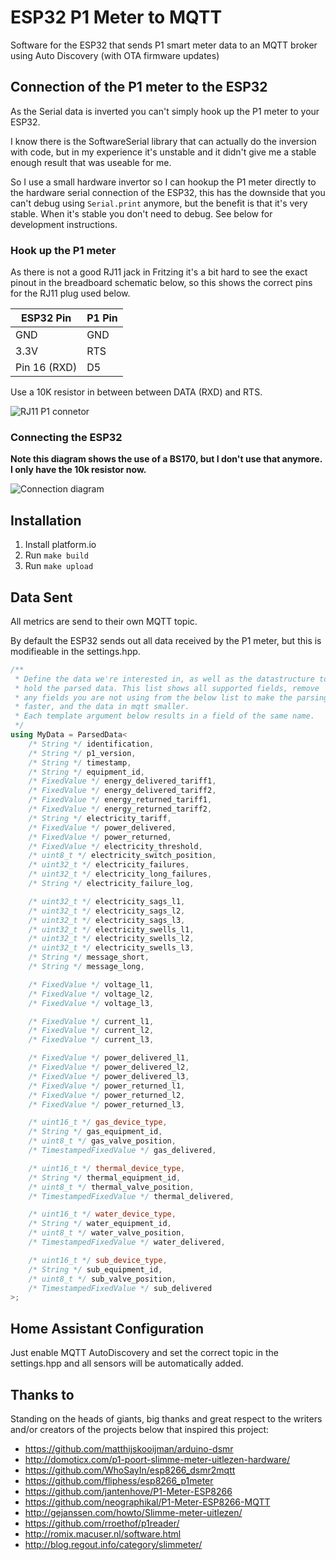 # ESP32 P1 Meter to MQTT

Software for the ESP32 that sends P1 smart meter data to an MQTT broker using Auto Discovery (with OTA firmware updates)


## Connection of the P1 meter to the ESP32

As the Serial data is inverted you can't simply hook up the P1 meter to your ESP32.

I know there is the SoftwareSerial library that can actually do the inversion with code, but in my experience it's unstable and it didn't
give me a stable enough result that was useable for me.

So I use a small hardware invertor so I can hookup the P1 meter directly to the hardware serial connection of the ESP32, this has the downside that you can't debug using `Serial.print` anymore, but the benefit is that it's very stable. When it's stable you don't need to debug. See below for development instructions.


### Hook up the P1 meter 

As there is not a good RJ11 jack in Fritzing it's a bit hard to see the exact pinout in the breadboard schematic below, so this shows the correct pins for the RJ11 plug used below.

| ESP32 Pin    | P1 Pin |
| ------------ | ------ |
| GND          | GND    |
| 3.3V         | RTS    |
| Pin 16 (RXD) | D5     |

Use a 10K resistor in between between DATA (RXD) and RTS.

![RJ11 P1 connetor](http://gejanssen.com/howto/Slimme-meter-uitlezen/RJ11-pinout.png)

### Connecting the ESP32

**Note this diagram shows the use of a BS170, but I don't use that anymore. I only have the 10k resistor now.**

![Connection diagram](https://github.com/MarijnKoesen/esp8266_p1meter_mqtt/raw/master/doc/P1_Meter_Schematic.png)


## Installation

1. Install platform.io
2. Run `make build`
3. Run `make upload`


## Data Sent

All metrics are send to their own MQTT topic.

By default the ESP32 sends out all data received by the P1 meter, but this is modifieable in the settings.hpp.

```cpp
/**
 * Define the data we're interested in, as well as the datastructure to
 * hold the parsed data. This list shows all supported fields, remove
 * any fields you are not using from the below list to make the parsing
 * faster, and the data in mqtt smaller. 
 * Each template argument below results in a field of the same name.
 */
using MyData = ParsedData<
    /* String */ identification,
    /* String */ p1_version,
    /* String */ timestamp,
    /* String */ equipment_id,
    /* FixedValue */ energy_delivered_tariff1,
    /* FixedValue */ energy_delivered_tariff2,
    /* FixedValue */ energy_returned_tariff1,
    /* FixedValue */ energy_returned_tariff2,
    /* String */ electricity_tariff,
    /* FixedValue */ power_delivered,
    /* FixedValue */ power_returned,
    /* FixedValue */ electricity_threshold,
    /* uint8_t */ electricity_switch_position,
    /* uint32_t */ electricity_failures,
    /* uint32_t */ electricity_long_failures,
    /* String */ electricity_failure_log,

    /* uint32_t */ electricity_sags_l1,
    /* uint32_t */ electricity_sags_l2,
    /* uint32_t */ electricity_sags_l3,
    /* uint32_t */ electricity_swells_l1,
    /* uint32_t */ electricity_swells_l2,
    /* uint32_t */ electricity_swells_l3,
    /* String */ message_short,
    /* String */ message_long,

    /* FixedValue */ voltage_l1,
    /* FixedValue */ voltage_l2,
    /* FixedValue */ voltage_l3,

    /* FixedValue */ current_l1,
    /* FixedValue */ current_l2,
    /* FixedValue */ current_l3,

    /* FixedValue */ power_delivered_l1,
    /* FixedValue */ power_delivered_l2,
    /* FixedValue */ power_delivered_l3,
    /* FixedValue */ power_returned_l1,
    /* FixedValue */ power_returned_l2,
    /* FixedValue */ power_returned_l3,

    /* uint16_t */ gas_device_type,
    /* String */ gas_equipment_id,
    /* uint8_t */ gas_valve_position,
    /* TimestampedFixedValue */ gas_delivered,

    /* uint16_t */ thermal_device_type,
    /* String */ thermal_equipment_id,
    /* uint8_t */ thermal_valve_position,
    /* TimestampedFixedValue */ thermal_delivered,

    /* uint16_t */ water_device_type,
    /* String */ water_equipment_id,
    /* uint8_t */ water_valve_position,
    /* TimestampedFixedValue */ water_delivered,

    /* uint16_t */ sub_device_type,
    /* String */ sub_equipment_id,
    /* uint8_t */ sub_valve_position,
    /* TimestampedFixedValue */ sub_delivered
>;
```


## Home Assistant Configuration

Just enable MQTT AutoDiscovery and set the correct topic in the settings.hpp and all sensors will be automatically added.


## Thanks to

Standing on the heads of giants, big thanks and great respect to the writers and/or creators of the projects below that inspired this project:

- https://github.com/matthijskooijman/arduino-dsmr
- http://domoticx.com/p1-poort-slimme-meter-uitlezen-hardware/
- https://github.com/WhoSayIn/esp8266_dsmr2mqtt
- https://github.com/fliphess/esp8266_p1meter
- https://github.com/jantenhove/P1-Meter-ESP8266
- https://github.com/neographikal/P1-Meter-ESP8266-MQTT
- http://gejanssen.com/howto/Slimme-meter-uitlezen/
- https://github.com/rroethof/p1reader/
- http://romix.macuser.nl/software.html
- http://blog.regout.info/category/slimmeter/

